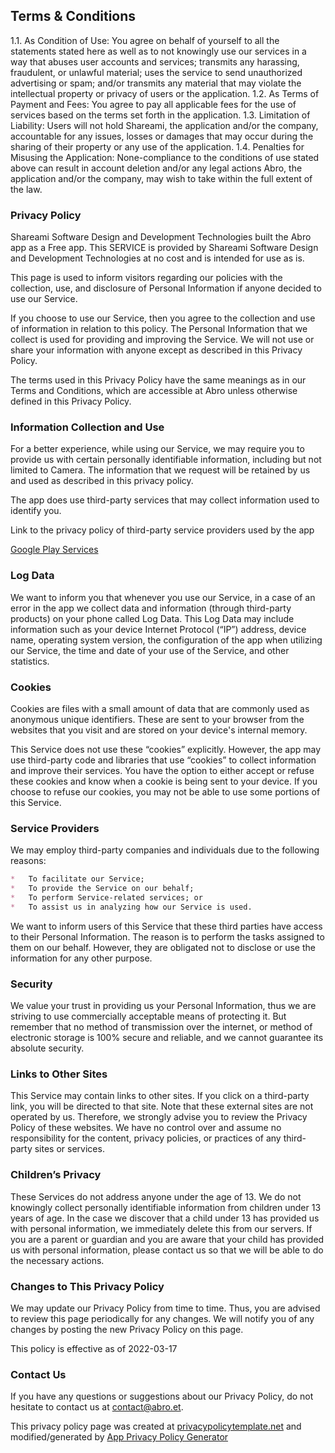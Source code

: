 ## Terms & Conditions

1.1.	As Condition of Use: You agree on behalf of yourself to all the statements stated here as well as to not knowingly use our services in a way that abuses user accounts and services; transmits any harassing, fraudulent, or unlawful material; uses the service to send unauthorized advertising or spam; and/or transmits any material that may violate the intellectual property or privacy of users or the application.
1.2.	As Terms of Payment and Fees: You agree to pay all applicable fees for the use of services based on the terms set forth in the application.
1.3.	Limitation of Liability: Users will not hold Shareami, the application and/or the company, accountable for any issues, losses or damages that may occur during the sharing of their property or any use of the application.
1.4.	Penalties for Misusing the Application: None-compliance to the conditions of use stated above can result in account deletion and/or any legal actions Abro, the application and/or the company, may wish to take within the full extent of the law.

### Privacy Policy

Shareami Software Design and Development Technologies built the Abro app as a Free app. This SERVICE is provided by Shareami Software Design and Development Technologies at no cost and is intended for use as is.

This page is used to inform visitors regarding our policies with the collection, use, and disclosure of Personal Information if anyone decided to use our Service.

If you choose to use our Service, then you agree to the collection and use of information in relation to this policy. The Personal Information that we collect is used for providing and improving the Service. We will not use or share your information with anyone except as described in this Privacy Policy.

The terms used in this Privacy Policy have the same meanings as in our Terms and Conditions, which are accessible at Abro unless otherwise defined in this Privacy Policy.

### Information Collection and Use

For a better experience, while using our Service, we may require you to provide us with certain personally identifiable information, including but not limited to Camera. The information that we request will be retained by us and used as described in this privacy policy.

The app does use third-party services that may collect information used to identify you.



Link to the privacy policy of third-party service providers used by the app

[Google Play Services](https://www.google.com/policies/privacy/)



### Log Data

We want to inform you that whenever you use our Service, in a case of an error in the app we collect data and information (through third-party products) on your phone called Log Data. This Log Data may include information such as your device Internet Protocol (“IP”) address, device name, operating system version, the configuration of the app when utilizing our Service, the time and date of your use of the Service, and other statistics.

### Cookies

Cookies are files with a small amount of data that are commonly used as anonymous unique identifiers. These are sent to your browser from the websites that you visit and are stored on your device's internal memory.

This Service does not use these “cookies” explicitly. However, the app may use third-party code and libraries that use “cookies” to collect information and improve their services. You have the option to either accept or refuse these cookies and know when a cookie is being sent to your device. If you choose to refuse our cookies, you may not be able to use some portions of this Service.

### Service Providers

We may employ third-party companies and individuals due to the following reasons:

```markdown
*   To facilitate our Service;
*   To provide the Service on our behalf;
*   To perform Service-related services; or
*   To assist us in analyzing how our Service is used.
```

We want to inform users of this Service that these third parties have access to their Personal Information. The reason is to perform the tasks assigned to them on our behalf. However, they are obligated not to disclose or use the information for any other purpose.

### Security

We value your trust in providing us your Personal Information, thus we are striving to use commercially acceptable means of protecting it. But remember that no method of transmission over the internet, or method of electronic storage is 100% secure and reliable, and we cannot guarantee its absolute security.

### Links to Other Sites

This Service may contain links to other sites. If you click on a third-party link, you will be directed to that site. Note that these external sites are not operated by us. Therefore, we strongly advise you to review the Privacy Policy of these websites. We have no control over and assume no responsibility for the content, privacy policies, or practices of any third-party sites or services.

### Children’s Privacy

These Services do not address anyone under the age of 13. We do not knowingly collect personally identifiable information from children under 13 years of age. In the case we discover that a child under 13 has provided us with personal information, we immediately delete this from our servers. If you are a parent or guardian and you are aware that your child has provided us with personal information, please contact us so that we will be able to do the necessary actions.

### Changes to This Privacy Policy

We may update our Privacy Policy from time to time. Thus, you are advised to review this page periodically for any changes. We will notify you of any changes by posting the new Privacy Policy on this page.

This policy is effective as of 2022-03-17

### Contact Us

If you have any questions or suggestions about our Privacy Policy, do not hesitate to contact us at contact@abro.et.

This privacy policy page was created at [privacypolicytemplate.net](https://privacypolicytemplate.net) and modified/generated by [App Privacy Policy Generator](https://app-privacy-policy-generator.nisrulz.com/)

